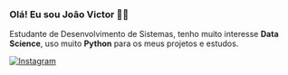 ### Olá! Eu sou João Victor 👋🏻

Estudante de Desenvolvimento de Sistemas, tenho muito interesse **Data Science**, uso muito **Python** para os meus projetos e estudos.

[![Instagram](https://img.shields.io/badge/Instagram-E4405F?style=for-the-badge&logo=instagram&logoColor=white)](https://instagram.com/joao_sts_100)
